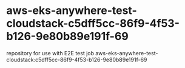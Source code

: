# aws-eks-anywhere-test-cloudstack-c5dff5cc-86f9-4f53-b126-9e80b89e191f-69
repository for use with E2E test job aws-eks-anywhere-test-cloudstack:c5dff5cc-86f9-4f53-b126-9e80b89e191f-69
